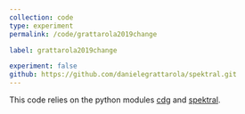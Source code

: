 ```yaml
---
collection: code
type: experiment
permalink: /code/grattarola2019change

label: grattarola2019change

experiment: false
github: https://github.com/danielegrattarola/spektral.git
---
```


This code relies on the python modules [cdg](https://github.com/dan-zam/cdg.git) and [spektral](https://github.com/danielegrattarola/spektral.git).